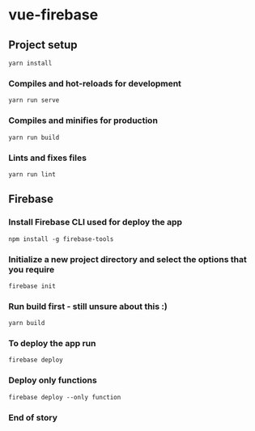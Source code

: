 # vue-firebase

## Project setup
```
yarn install
```

### Compiles and hot-reloads for development
```
yarn run serve
```

### Compiles and minifies for production
```
yarn run build
```

### Lints and fixes files
```
yarn run lint
```

## Firebase

### Install Firebase CLI used for deploy the app
```
npm install -g firebase-tools
```

### Initialize a new project directory and select the options that you require
```
firebase init
```

### Run build first - still unsure about this :)
```
yarn build
```

### To deploy the app run
```
firebase deploy
```
### Deploy only functions
```
firebase deploy --only function
```
### End of story
